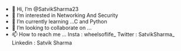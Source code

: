 - 👋 Hi, I’m @SatvikSharma23
- 👀 I’m interested in Networking And Security
- 🌱 I’m currently learning ...C and Python
- 💞️ I’m looking to collaborate on ...
- 📫 How to reach me ... Insta : wheelsoflife_ Twitter : SatvikSharma_ Linkedin : Satvik Sharma

<!---
SatvikSharma23/SatvikSharma23 is a ✨ special ✨ repository because its `README.md` (this file) appears on your GitHub profile.
You can click the Preview link to take a look at your changes.
--->

